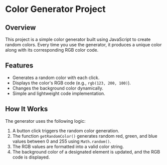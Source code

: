 # Color Generator Project

## Overview
This project is a simple color generator built using JavaScript to create random colors. Every time you use the generator, it produces a unique color along with its corresponding RGB color code.

## Features
- Generates a random color with each click.
- Displays the color's RGB code (e.g., `rgb(123, 200, 100)`).
- Changes the background color dynamically.
- Simple and lightweight code implementation.

## How It Works
The generator uses the following logic:
1. A button click triggers the random color generation.
2. The function `getRandomColor()` generates random red, green, and blue values between 0 and 255 using `Math.random()`.
3. The RGB values are formatted into a valid color string.
4. The background color of a designated element is updated, and the RGB code is displayed.
